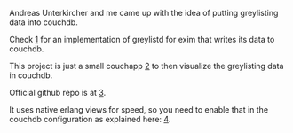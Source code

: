 Andreas Unterkircher and me came up with the idea of putting
greylisting data into couchdb.

Check [1] for an implementation of greylistd for exim that writes its
data to couchdb.

This project is just a small couchapp [2] to then visualize the
greylisting data in couchdb.

Official github repo is at [3].

It uses native erlang views for speed, so you need to enable that in
the couchdb configuration as explained here: [4].


[1]: http://oss.netshadow.at/projects/show/greylistdcouchdb
[2]: http://couchapp.org/
[3]: https://github.com/lefant/greylistd-couchapp
[4]: http://wiki.apache.org/couchdb/EnableErlangViews
